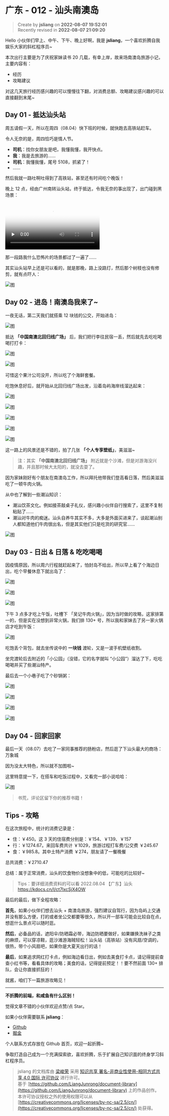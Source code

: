 广东 - 012 - 汕头南澳岛
===

> Create by **jsliang** on **2022-08-07 19:52:01**  
> Recently revised in **2022-08-07 21:09:20**

Hello 小伙伴们早上、中午、下午、晚上好啊，我是 **jsliang**，一个喜欢折腾自我娱乐大家的斜杠程序员~

本次出行主要是为了庆祝家妹读书 20 几载，有幸上岸，故来场南澳岛旅游小记，主要内容有：

* 经历
* 攻略建议

对这几天旅行经历感兴趣的可以慢慢往下翻，对消费总额、攻略建议感兴趣的可以直接翻到末尾~

## Day 01 - 抵达汕头站

周五请假一天，所以在周四（08.04）快下班的时候，就快跑去高铁站赶车。

令人无奈的是，周四恰巧是情人节。

* **司机**：找你女朋友是吧，我懂我懂，我开快点。
* **我**：我是去旅游的……
* **司机**：我懂我懂，尾号 5108，抓紧了！
* ……

然后我就一路吐啊吐得到了高铁站，甚至还有时间吃个晚饭！

晚上 12 点，经由广州南转汕头站，终于抵达，令我无奈的事出现了，出门碰到黑场景：

<video id="video" controls="" preload="none" poster="http://media.w3.org/2010/05/sintel/poster.png">
  <source id="mp4" src="./img/guangdong-012-001.mp4" type="video/mp4">
  <p>Your user agent does not support the HTML5 Video element.</p>
</video>

那一段路我什么恐怖片的场景都过了一遍了……

其实汕头站早上还是可以看的，就是那晚，路上没路灯，然后那个树枝也没有修剪，就有点吓人：

![图](./img/guangdong-012-002.jpg)

## Day 02 - 进岛！南澳岛我来了~

一夜无话，第二天我们就搭乘 12 块钱的公交，开始进岛：

![图](./img/guangdong-012-003.jpg)

抵达 **「中国南澳北回归线广场」** 后，我们把行李往民宿一丢，然后就先去吃吃喝喝打打卡：

![图](./img/guangdong-012-004.jpg)

![图](./img/guangdong-012-005.jpg)

可惜这个果汁公司没开，所以吃了个海鲜套餐。

吃饱休息好后，就开始从北回归线广场出发，沿着岛屿海岸线溜达起来：

![图](./img/guangdong-012-006.jpg)

![图](./img/guangdong-012-007.jpg)

![图](./img/guangdong-012-008.jpg)

![图](./img/guangdong-012-009.jpg)

![图](./img/guangdong-012-010.jpg)

这一路上的风景还是不错的，拍了几张 **「个人专享壁纸」**，美滋滋~

> 注：其实 **「中国南澳北回归线广场」** 附近就是个沙滩，但是对游海没兴趣，并且那时候大太阳的，就没去耍了。

因为家妹刚好有个朋友在南澳岛工作，所以拜托他带我们登高看日落，然后美滋滋吃了一顿牛肉火锅。

从中也了解到一些潮汕知识：

* 潮汕饮茶文化。例如接茶敲桌子礼仪，感兴趣小伙伴自行搜索了，这里不复制粘贴了……
* 潮汕对牛肉的痴迷。汕头自养牛其实不多，大多是外面买进来了，谈起潮汕别人都知道他们牛肉很出名，但是其实他们只是吃货的研究官……

![图](./img/guangdong-012-011.jpg)

## Day 03 - 日出 & 日落 & 吃吃喝喝

因疫情原因，所以周六行程就赶起来了，怕封岛不给出，所以早上看了个海边日出，吃个早餐休息下就出岛了：

![图](./img/guangdong-012-012.jpg)

![图](./img/guangdong-012-013.jpg)

![图](./img/guangdong-012-014.jpg)

下午 3 点多才吃上午饭，吐槽下 「吴记牛肉火锅」，因为当时做的攻略，这家排第一的，但是实在没想到非常火锅，我们排 130+ 号，所以我和家妹去了另一家火锅店才吃到午饭：

![图](./img/guangdong-012-015.jpg)

吃饱丢个背包，就去坐传说中的 **一块钱** 渡轮，又是一波手机壁纸收割。

坐完渡轮后去附近的「小公园」（没错，它的名字就叫 “小公园”）溜达了下，吃吃喝喝并买了些潮汕特产。

最后去一个小巷子吃了个砂锅粥：

![图](./img/guangdong-012-016.jpg)

![图](./img/guangdong-012-017.jpg)

![图](./img/guangdong-012-018.jpg)

![图](./img/guangdong-012-019.jpg)

## Day 04 - 回家回家

最后一天（08.07）去吃了一家同事推荐的肠粉店，然后逛了下汕头最大的商场：万象城

因为没太大特色，所以就不加图啦~

这里特意提一下，在搭车和吃饭过程中，又看完一部小说哈哈：

![图](./img/guangdong-012-020.jpg)

> 书荒，评论区留下你的推荐书籍！


## Tips - 攻略

在这次旅程中，统计的消费记录是：

* 住：￥450。这 3 天的住宿费分别是：￥154、￥139、￥157
* 行：￥1274.67。来回车费共计 ￥1029，旅游过程打车费/公交费 ￥245.67
* 食：￥985.8。其中土特产消费 ￥274，朋友请了一餐晚餐

总共消费：￥2710.47

总结：属于正常消费，汕头的饮食物价没想象中的低，可能吃的比较好~

> Tips：要详细消费资料的可以看 2022.08.04 【广东】汕头
https://kdocs.cn/l/ct7lxcSjX4OW


最后的最后，做下全程攻略：

**首先**，如果小伙伴们想去汕头 + 南澳岛旅游，强烈建议自驾行，因为岛屿上交通并没有那么方便，打的或者坐公交都要等很久，所以开一部车可能会比较自在点，想逛什么景点可以随时逛。

**然后**，必备品的话，遮阳伞/防晒霜必带，海边防晒要做好，如果嫌换洗袜子之类的麻烦，可以穿凉鞋，逛沙滩游海贼轻松！汕头站（高铁站）没有风扇/空调的，很热，带个小风扇吧，如果你是大夏天出行的话！

**最后**，如果追求网红打卡点，例如海边看日出，例如去美食打卡点，请记得提前查查小红书等，看看具体的攻略；美食的话，记得提前预定！！要不然前面 130+ 排队，会让你直接抓狂的！

就酱，咱们下一篇旅游攻略见！

---

**不折腾的前端，和咸鱼有什么区别！**

觉得文章不错的小伙伴欢迎点赞/点 Star。

如果小伙伴需要联系 **jsliang**：

* [Github](https://github.com/LiangJunrong/document-library)
* [掘金](https://juejin.im/user/3403743728515246)

个人联系方式存放在 Github 首页，欢迎一起折腾~

争取打造自己成为一个充满探索欲，喜欢折腾，乐于扩展自己知识面的终身学习斜杠程序员。

> jsliang 的文档库由 [梁峻荣](https://github.com/LiangJunrong) 采用 [知识共享 署名-非商业性使用-相同方式共享 4.0 国际 许可协议](http://creativecommons.org/licenses/by-nc-sa/4.0/) 进行许可。<br/>基于 [https://github.com/LiangJunrong/document-library](https://github.com/LiangJunrong/document-library) 上的作品创作。<br/>本许可协议授权之外的使用权限可以从 [https://creativecommons.org/licenses/by-nc-sa/2.5/cn/](https://creativecommons.org/licenses/by-nc-sa/2.5/cn/) 处获得。
